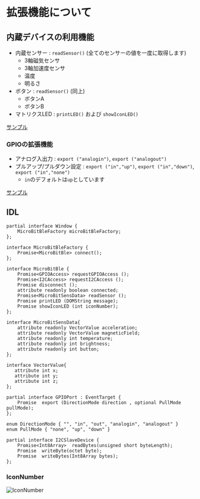 # 拡張機能について

## 内蔵デバイスの利用機能
- 内蔵センサー : `readSensor()` (全てのセンサーの値を一度に取得します)
   - 3軸磁気センサ
   - 3軸加速度センサ
   - 温度
   - 明るさ
- ボタン : `readSensor()` (同上)
   - ボタンA
   - ボタンB
- マトリクスLED : `printLED()` および `showIconLED()`

[サンプル](../examples#内蔵デバイス)

### GPIOの拡張機能
- アナログ入出力 : `export ("analogin")`, `export ("analogout")`
- プルアップ/プルダウン設定 : `export ("in","up")`, `export ("in","down")`, `export ("in","none")`
   - `in`のデフォルトは`up`としています

[サンプル](../examples#拡張gpio)

## IDL

```webidl
partial interface Window {
    MicroBitBleFactory microBitBleFactory;
};

interface MicroBitBleFactory {
    Promise<MicroBitBle> connect();
};

interface MicroBitBle {
    Promise<GPIOAccess> requestGPIOAccess ();
    Promise<I2CAccess> requestI2CAccess ();
    Promise disconnect ();
    attribute readonly boolean connected;
    Promise<MicroBitSensData> readSensor ();
    Promise printLED (DOMString message);
    Promise showIconLED (int iconNumber);
};

interface MicroBitSensData{
    attribute readonly VectorValue acceleration;
    attribute readonly VectorValue magneticField;
    attribute readonly int temperature;
    attribute readonly int brightness;
    attribute readonly int button;
};

interface VectorValue{
   attribute int x;
   attribute int y;
   attribute int z;
};

partial interface GPIOPort : EventTarget {
    Promise  export (DirectionMode direction , optional PullMode pullMode);
};

enum DirectionMode { "", "in", "out", "analogin", "analogout" }
enum PullMode { "none", "up", "down" }

partial interface I2CSlaveDevice {
    Promise<Int8Array>  readBytes(unsigned short byteLength);
    Promise  writeByte(octet byte);
    Promise  writeBytes(Int8Array bytes);
};
```

### IconNumber

![IconNumber](../imgs/mbitIcons.png)
